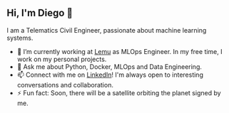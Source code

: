 <!--
**diegocanales/diegocanales** is a ✨ _special_ ✨ repository because its `README.md` (this file) appears on your GitHub profile.

Here are some ideas to get you started:

- 🔭 I’m currently working on ...
- 🌱 I’m currently learning ...
- 👯 I’m looking to collaborate on ...
- 🤔 I’m looking for help with ...
- 💬 Ask me about ...
- 📫 How to reach me: ...
- 😄 Pronouns: ...
- ⚡ Fun fact: ...
-->

## Hi, I'm Diego 👋

I am a Telematics Civil Engineer, passionate about machine learning systems.

- 🔭 I’m currently working at [Lemu](le.mu) as MLOps Engineer. In my free time, I work on my personal projects.
- 💬 Ask me about Python, Docker, MLOps and Data Engineering.
- 📫 Connect with me on [LinkedIn](https://www.linkedin.com/in/diegocanalesv/)! I'm always open to interesting conversations and collaboration.
- ⚡ Fun fact: Soon, there will be a satellite orbiting the planet signed by me.
